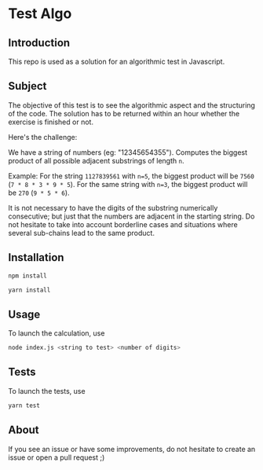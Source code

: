 # Test Algo

## Introduction

This repo is used as a solution for an algorithmic test in Javascript.

## Subject

The objective of this test is to see the algorithmic aspect and the structuring of the code. The solution has to be returned within an hour whether the exercise is finished or not.

Here's the challenge:

We have a string of numbers (eg: "12345654355").
Computes the biggest product of all possible adjacent substrings of length ```n```.

Example: For the string ```1127839561``` with ```n=5```, the biggest product will be ```7560``` (```7 * 8 * 3 * 9 * 5```). 
For the same string with ```n=3```, the biggest product will be ```270``` (```9 * 5 * 6```).

It is not necessary to have the digits of the substring numerically consecutive; but just that the numbers are adjacent in the starting string. 
Do not hesitate to take into account borderline cases and situations where several sub-chains lead to the same product.

## Installation

```bash
npm install
```
```bash
yarn install
```

## Usage

To launch the calculation, use 
```bash
node index.js <string to test> <number of digits>
```

## Tests

To launch the tests, use
 ```bash
 yarn test
 ```

## About

If you see an issue or have some improvements, do not hesitate to create an issue or open a pull request ;)
